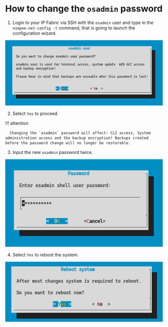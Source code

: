 # How to change the `osadmin` password

1. Login to your IP Fabric via SSH with the `osadmin` user and type in the `nimpee-net-config -t` command, that is going to launch the configuration wizard.

  ![Change_osadmin_pass_TUI_!](osadmin_password_change2.png)

2. Select `Yes` to proceed.

  !!! attention

      Changing the `osadmin` password will affect: CLI access, System administration access and the backup encryption! Backups created before the password change will no longer be restorable.

3. Input the new `osadmin` password twice.

  ![Input_new_osadmin_password](osadmin_password_change3.png)

4. Select `Yes` to reboot the system.

  ![Reboot](osadmin_password_change5.png)
